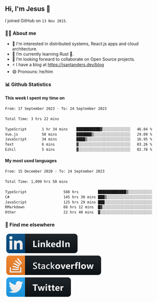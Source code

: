 ## Hi, I'm Jesus 👋

I joined GitHub on `13 Nov 2015`.

<!-- Talking about you -->

### 👨‍💻 About me

- 👦 I'm interested in distributed systems, React.js apps and cloud architecture.
- 🌱 I’m currently learning Rust 🦀.
- 👯 I’m looking forward to collaborate on Open Source projects.
- ⚡️ I have a blog at <https://jsantanders.dev/blog>
- 😄 Pronouns: he/him

### 📊 Github Statistics

#### This week I spent my time on

<!--START_SECTION:weekly-->

```txt
From: 17 September 2023 - To: 24 September 2023

Total Time: 3 hrs 22 mins

TypeScript       1 hr 34 mins    ███████████▓░░░░░░░░░░░░░   46.84 %
Vue.js           58 mins         ███████▒░░░░░░░░░░░░░░░░░   29.09 %
JavaScript       34 mins         ████▒░░░░░░░░░░░░░░░░░░░░   16.95 %
Text             6 mins          ▓░░░░░░░░░░░░░░░░░░░░░░░░   03.26 %
Ezhil            5 mins          ▓░░░░░░░░░░░░░░░░░░░░░░░░   02.78 %
```

<!--END_SECTION:weekly-->

#### My most used languages

<!--START_SECTION:alltime-->

```txt
From: 15 December 2020 - To: 24 September 2023

Total Time: 1,099 hrs 50 mins

TypeScript                 588 hrs         █████████████▒░░░░░░░░░░░   53.46 %
C#                         145 hrs 30 mins ███▒░░░░░░░░░░░░░░░░░░░░░   13.23 %
JavaScript                 125 hrs 29 mins ███░░░░░░░░░░░░░░░░░░░░░░   11.41 %
RMarkdown                  68 hrs 12 mins  █▓░░░░░░░░░░░░░░░░░░░░░░░   06.20 %
Other                      22 hrs 40 mins  ▓░░░░░░░░░░░░░░░░░░░░░░░░   02.06 %
```

<!--END_SECTION:alltime-->

### 📢 Find me elsewhere

<p>
  <a target="_blank" href="https://linkedin.com/in/jsantanders">
    <img src="https://github.com/jsantanders/jsantanders/blob/master/img/linkedin.svg" alt="LinkedIn" style="vertical-align:top; margin:4px">
  </a>
  
  <a target="_blank" href="https://stackoverflow.com/users/7318331/jesus-santander">
    <img src="https://github.com/jsantanders/jsantanders/blob/master/img/stackoverflow.svg" alt="StackOverflow" style="vertical-align:top; margin:4px">
  </a>
  
  <a target="_blank" href="http://twitter.com/jsantanders">
    <img src="https://github.com/jsantanders/jsantanders/blob/master/img/twitter.svg" alt="Twitter" style="vertical-align:top; margin:4px">
  </a>
</p>
